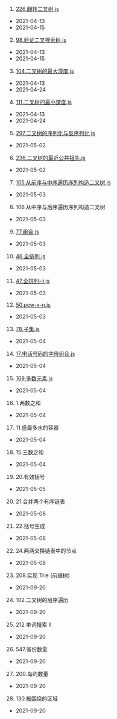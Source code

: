 1. [226.翻转二叉树.js](./code2/226.翻转二叉树.js)
- 2021-04-13
- 2021-04-15
2. [98.验证二叉搜索树.js](./code2/98.验证二叉搜索树.js)
- 2021-04-13
- 2021-04-15
3. [104.二叉树的最大深度.js](./code2/104.二叉树的最大深度.js)
- 2021-04-13
- 2021-04-24
4. [111.二叉树的最小深度.js](./code2/111.二叉树的最小深度.js)
- 2021-04-13
- 2021-04-24
5. [297.二叉树的序列化与反序列化.js](./code2/297.二叉树的序列化与反序列化.js)
- 2021-05-02
6. [236.二叉树的最近公共祖先.js](./code2/236.二叉树的最近公共祖先.js)
- 2021-05-02
7. [105.从前序与中序遍历序列构造二叉树.js](./code2/105.从前序与中序遍历序列构造二叉树.js)
- 2021-05-03
8. 106.从中序与后序遍历序列构造二叉树
- 2021-05-03
9. [77.组合.js](./code2/77.组合.js)
- 2021-05-03
10. [46.全排列.js](./code2/46.全排列.js)
- 2021-05-03
11. [47.全排列-ii.js](./code2/47.全排列-ii.js)
- 2021-05-03
12. [50.pow-x-n.js](./code2/50.pow-x-n.js)
- 2021-05-03
13. [78.子集.js](./code2/78.子集.js)
- 2021-05-04
14. [17.电话号码的字母组合.js](./code2/17.电话号码的字母组合.js)
- 2021-05-04
15. [169.多数元素.js](./code2/169.多数元素.js)
- 2021-05-04
16. 1.两数之和
- 2021-05-04
17. 11.盛最多水的容器
- 2021-05-04
18. 15.三数之和
- 2021-05-04
19. 20.有效括号
- 2021-05-05
20. 21.合并两个有序链表
- 2021-05-08
21. 22.括号生成
- 2021-05-08
22. 24.两两交换链表中的节点
- 2021-05-08
23. 208.实现 Trie (前缀树)
- 2021-09-20
24. 102.二叉树的层序遍历
- 2021-09-20
25. 212.单词搜索 II
- 2021-09-20
26. 547.省份数量
- 2021-09-20
27. 200.岛屿数量
- 2021-09-20
28. 130.被围绕的区域
- 2021-09-20

